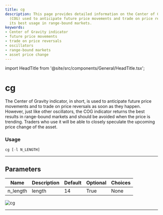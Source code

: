 ```yaml
---
title: cg
description: This page provides detailed information on the Center of Gravity indicator
  (COG) used to anticipate future price movements and trade on price reversals, and
  its best usage in range-bound markets.
keywords:
- Center of Gravity indicator
- future price movements
- trade on price reversals
- oscillators
- range-bound markets
- asset price change
---
```


import HeadTitle from '@site/src/components/General/HeadTitle.tsx';

<HeadTitle title="cg - Ta - Etf - Reference | OpenBB Terminal Docs" />

# cg

The Center of Gravity indicator, in short, is used to anticipate future price movements and to trade on price reversals as soon as they happen. However, just like other oscillators, the COG indicator returns the best results in range-bound markets and should be avoided when the price is trending. Traders who use it will be able to closely speculate the upcoming price change of the asset.

### Usage

```python
cg [-l N_LENGTH]
```

---

## Parameters

| Name | Description | Default | Optional | Choices |
| ---- | ----------- | ------- | -------- | ------- |
| n_length | length | 14 | True | None |

![cg](https://user-images.githubusercontent.com/46355364/154310202-cd0d703e-21ba-41a2-b58a-5b8547efa887.png)

---
